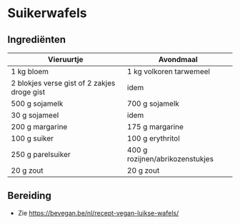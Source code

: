 # Suikerwafels

## Ingrediënten
| **Vieruurtje**            | **Avondmaal**               |
|---------------------------|-----------------------------|
| 1 kg bloem                | 1 kg volkoren tarwemeel     |
| 2 blokjes verse gist of 2 zakjes droge gist | idem |
| 500 g sojamelk            | 700 g sojamelk             |
| 30 g sojameel             | idem              |
| 200 g margarine           | 175 g margarine            |
| 100 g suiker              | 100 g erythritol           |
| 250 g parelsuiker         | 400 g rozijnen/abrikozenstukjes |
| 20 g zout                 | 20 g zout                  |


## Bereiding

-   Zie <https://bevegan.be/nl/recept-vegan-luikse-wafels/>
